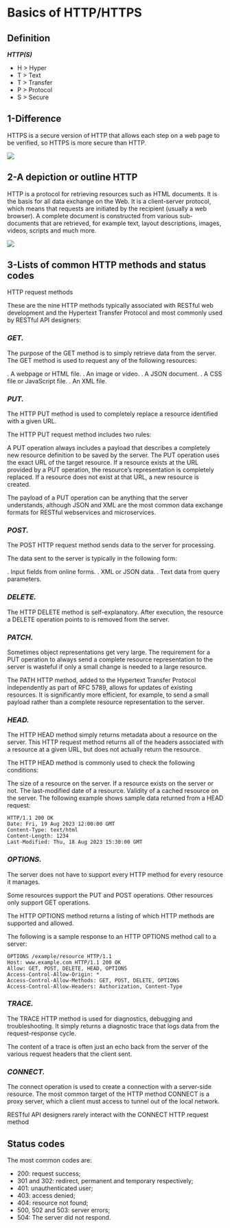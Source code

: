 # Basics of HTTP/HTTPS

## Definition

***HTTP(S)***
- H > Hyper
- T > Text
- T > Transfer
- P > Protocol
- S > Secure

## 1-Difference

HTTPS is a secure version of HTTP that allows each step on a web page to be verified,
so HTTPS is more secure than HTTP.

<img src ="https://www.cloudflare.com/img/learning/security/glossary/what-is-ssl/http-vs-https.svg">

## 2-A depiction or outline HTTP

HTTP is a protocol for retrieving resources such as HTML documents.
It is the basis for all data exchange on the Web.
It is a client-server protocol, which means that requests are initiated by the recipient
(usually a web browser).
A complete document is constructed from various sub-documents that are retrieved,
for example text, layout descriptions, images, videos, scripts and much more.

<img src ="https://developer.mozilla.org/fr/docs/Web/HTTP/Overview/fetching_a_page.png">


## 3-Lists of common HTTP methods and status codes

HTTP request methods

These are the nine HTTP methods typically associated with RESTful web development and the Hypertext Transfer Protocol and most commonly used by RESTful API designers:

### ***GET.***

The purpose of the GET method is to simply retrieve data from the server. The GET method is used to request any of the following resources:

. A webpage or HTML file.
. An image or video.
. A JSON document.
. A CSS file or JavaScript file.
. An XML file.

### ***PUT.***

The HTTP PUT method is used to completely replace a resource identified with a given URL.

The HTTP PUT request method includes two rules:

A PUT operation always includes a payload that describes a completely new resource definition to be saved by the server.
The PUT operation uses the exact URL of the target resource.
If a resource exists at the URL provided by a PUT operation, the resource’s representation is completely replaced. If a resource does not exist at that URL, a new resource is created.

The payload of a PUT operation can be anything that the server understands, although JSON and XML are the most common data exchange formats for RESTful webservices and microservices.

### ***POST.***

The POST HTTP request method sends data to the server for processing.

The data sent to the server is typically in the following form:

. Input fields from online forms.
. XML or JSON data.
. Text data from query parameters.

### ***DELETE.***

The HTTP DELETE method is self-explanatory. After execution, the resource a DELETE operation points to is removed from the server.

### ***PATCH.***

Sometimes object representations get very large. The requirement for a PUT operation to always send a complete resource representation to the server is wasteful if only a small change is needed to a large resource.

The PATH HTTP method, added to the Hypertext Transfer Protocol independently as part of RFC 5789, allows for updates of existing resources. It is significantly more efficient, for example, to send a small payload rather than a complete resource representation to the server.

### ***HEAD.***

The HTTP HEAD method simply returns metadata about a resource on the server. This HTTP request method returns all of the headers associated with a resource at a given URL, but does not actually return the resource.

The HTTP HEAD method is commonly used to check the following conditions:

The size of a resource on the server.
If a resource exists on the server or not.
The last-modified date of a resource.
Validity of a cached resource on the server.
The following example shows sample data returned from a HEAD request:

```
HTTP/1.1 200 OK
Date: Fri, 19 Aug 2023 12:00:00 GMT
Content-Type: text/html
Content-Length: 1234
Last-Modified: Thu, 18 Aug 2023 15:30:00 GMT
```
### ***OPTIONS.***

The server does not have to support every HTTP method for every resource it manages.

Some resources support the PUT and POST operations. Other resources only support GET operations.

The HTTP OPTIONS method returns a listing of which HTTP methods are supported and allowed.

The following is a sample response to an HTTP OPTIONS method call to a server:
```
OPTIONS /example/resource HTTP/1.1
Host: www.example.com HTTP/1.1 200 OK
Allow: GET, POST, DELETE, HEAD, OPTIONS
Access-Control-Allow-Origin: *
Access-Control-Allow-Methods: GET, POST, DELETE, OPTIONS
Access-Control-Allow-Headers: Authorization, Content-Type
```

### ***TRACE.***

The TRACE HTTP method is used for diagnostics, debugging and troubleshooting. It simply returns a diagnostic trace that logs data from the request-response cycle.

The content of a trace is often just an echo back from the server of the various request headers that the client sent.

### ***CONNECT.***

The connect operation is used to create a connection with a server-side resource. The most common target of the HTTP method CONNECT is a proxy server, which a client must access to tunnel out of the local network.

RESTful API designers rarely interact with the CONNECT HTTP request method


## Status codes

The most common codes are:

- 200: request success;
- 301 and 302: redirect, permanent and temporary respectively;
- 401: unauthenticated user;
- 403: access denied;
- 404: resource not found;
- 500, 502 and 503: server errors;
- 504: The server did not respond.
